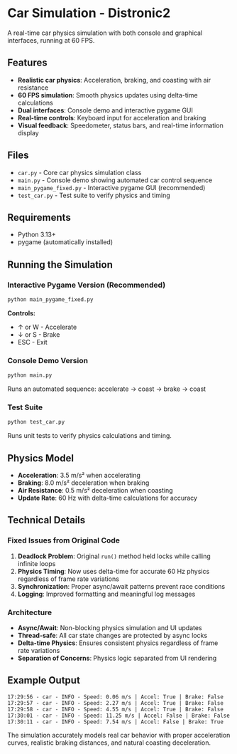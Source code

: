 # Car Simulation - Distronic2

A real-time car physics simulation with both console and graphical interfaces, running at 60 FPS.

## Features

- **Realistic car physics**: Acceleration, braking, and coasting with air resistance
- **60 FPS simulation**: Smooth physics updates using delta-time calculations
- **Dual interfaces**: Console demo and interactive pygame GUI
- **Real-time controls**: Keyboard input for acceleration and braking
- **Visual feedback**: Speedometer, status bars, and real-time information display

## Files

- `car.py` - Core car physics simulation class
- `main.py` - Console demo showing automated car control sequence
- `main_pygame_fixed.py` - Interactive pygame GUI (recommended)
- `test_car.py` - Test suite to verify physics and timing

## Requirements

- Python 3.13+
- pygame (automatically installed)

## Running the Simulation

### Interactive Pygame Version (Recommended)
```bash
python main_pygame_fixed.py
```

**Controls:**
- ↑ or W - Accelerate
- ↓ or S - Brake  
- ESC - Exit

### Console Demo Version
```bash
python main.py
```
Runs an automated sequence: accelerate → coast → brake → coast

### Test Suite
```bash
python test_car.py
```
Runs unit tests to verify physics calculations and timing.

## Physics Model

- **Acceleration**: 3.5 m/s² when accelerating
- **Braking**: 8.0 m/s² deceleration when braking
- **Air Resistance**: 0.5 m/s² deceleration when coasting
- **Update Rate**: 60 Hz with delta-time calculations for accuracy

## Technical Details

### Fixed Issues from Original Code
1. **Deadlock Problem**: Original `run()` method held locks while calling infinite loops
2. **Physics Timing**: Now uses delta-time for accurate 60 Hz physics regardless of frame rate variations
3. **Synchronization**: Proper async/await patterns prevent race conditions
4. **Logging**: Improved formatting and meaningful log messages

### Architecture
- **Async/Await**: Non-blocking physics simulation and UI updates
- **Thread-safe**: All car state changes are protected by async locks
- **Delta-time Physics**: Ensures consistent physics regardless of frame rate variations
- **Separation of Concerns**: Physics logic separated from UI rendering

## Example Output

```
17:29:56 - car - INFO - Speed: 0.06 m/s | Accel: True | Brake: False
17:29:57 - car - INFO - Speed: 2.27 m/s | Accel: True | Brake: False
17:29:58 - car - INFO - Speed: 4.55 m/s | Accel: True | Brake: False
17:30:01 - car - INFO - Speed: 11.25 m/s | Accel: False | Brake: False
17:30:11 - car - INFO - Speed: 7.54 m/s | Accel: False | Brake: True
```

The simulation accurately models real car behavior with proper acceleration curves, realistic braking distances, and natural coasting deceleration.
